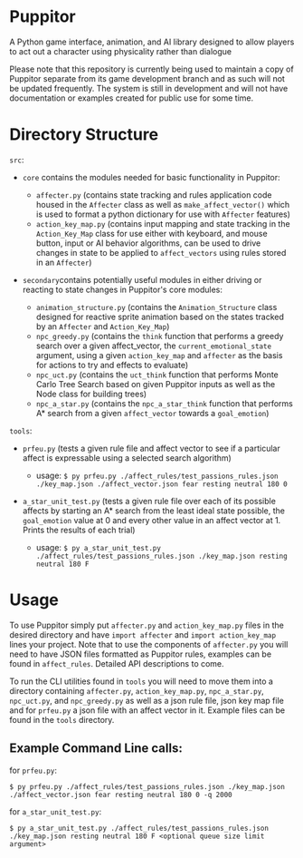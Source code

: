 # Puppitor
 A Python game interface, animation, and AI library designed to allow players to act out a character using physicality rather than dialogue

 Please note that this repository is currently being used to maintain a copy of Puppitor separate from its game development branch and 
 as such will not be updated frequently. The system is still in development and will not have documentation or examples created for 
 public use for some time.
 
# Directory Structure
`src`:
* `core` contains the modules needed for basic functionality in Puppitor:
    * `affecter.py` (contains state tracking and rules application code housed in the `Affecter` class as well as `make_affect_vector()` which is used to format a python dictionary for use with `Affecter` features)
    * `action_key_map.py` (contains input mapping and state tracking in the `Action_Key_Map` class for use either with keyboard, and mouse button, input or AI behavior algorithms, can be used to drive changes in state to be applied to `affect_vectors` using rules stored in an `Affecter`)

* `secondary`contains potentially useful modules in either driving or reacting to state changes in Puppitor's core modules:
    * `animation_structure.py` (contains the `Animation_Structure` class designed for reactive sprite animation based on the states tracked by an `Affecter` and `Action_Key_Map`)
    * `npc_greedy.py` (contains the `think` function that performs a greedy search over a given affect_vector, the `current_emotional_state` argument, using a given `action_key_map` and `affecter` as the basis for actions to try and effects to evaluate)
    * `npc_uct.py` (contains the `uct_think` function that performs Monte Carlo Tree Search based on given Puppitor inputs as well as the Node class for building trees)
    * `npc_a_star.py` (contains the `npc_a_star_think` function that performs A* search from a given `affect_vector` towards a `goal_emotion`)

`tools`:
* `prfeu.py` (tests a given rule file and affect vector to see if a particular affect is expressable using a selected search algorithm)
    * usage: `$ py prfeu.py ./affect_rules/test_passions_rules.json ./key_map.json ./affect_vector.json fear resting neutral 180 0`
      
* `a_star_unit_test.py` (tests a given rule file over each of its possible affects by starting an A* search from the least ideal state possible, the `goal_emotion` value at 0 and every other value in an affect vector at 1. Prints the results of each trial)
    * usage: `$ py a_star_unit_test.py ./affect_rules/test_passions_rules.json ./key_map.json resting neutral 180 F`

# Usage
To use Puppitor simply put `affecter.py` and `action_key_map.py` files in the desired directory and have `import affecter` and `import action_key_map` lines your project. Note that to use the components of `affecter.py` you will need to have JSON files formatted as Puppitor rules, examples can be found in `affect_rules`. Detailed API descriptions to come.

To run the CLI utilities found in `tools` you will need to move them into a directory containing `affecter.py`, `action_key_map.py`, `npc_a_star.py`, `npc_uct.py`, and `npc_greedy.py` as well as a json rule file, json key map file and for `prfeu.py` a json file with an affect vector in it. Example files can be found in the `tools` directory.

## Example Command Line calls:

for `prfeu.py`:
```
$ py prfeu.py ./affect_rules/test_passions_rules.json ./key_map.json ./affect_vector.json fear resting neutral 180 0 -q 2000
```

for `a_star_unit_test.py`:
```
$ py a_star_unit_test.py ./affect_rules/test_passions_rules.json ./key_map.json resting neutral 180 F <optional queue size limit argument>

```
